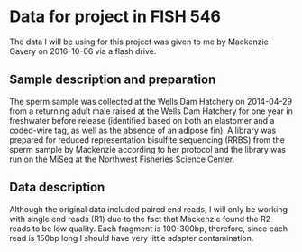 # Data for project in FISH 546



The data I will be using for this project was given to me by Mackenzie Gavery on 2016-10-06 via a flash drive.



## Sample description and preparation



The sperm sample was collected at the Wells Dam Hatchery on 2014-04-29 from a returning adult male raised at the Wells Dam Hatchery for one year in freshwater before release (identified based on both an elastomer and a coded-wire tag, as well as the absence of an adipose fin). A library was prepared for reduced representation bisulfite sequencing (RRBS) from the sperm sample by Mackenzie according to her protocol and the library was run on the MiSeq at the Northwest Fisheries Science Center.



## Data description



Although the original data included paired end reads, I will only be working with single end reads (R1) due to the fact that Mackenzie found the R2 reads to be low quality. Each fragment is 100-300bp, therefore, since each read is 150bp long I should have very little adapter contamination.

